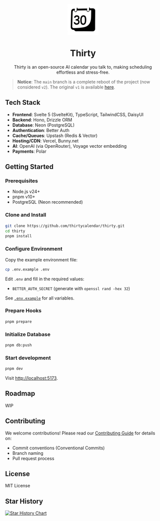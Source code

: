 <div align="center">
  <img src="./src/lib/client/assets/logo.png" alt="Thirty Logo" width="100" />

# Thirty

Thirty is an open-source AI calendar you talk to, making scheduling effortless and stress-free.

<!-- ![GitHub License](https://img.shields.io/github/license/thirtycalendar/thirty)
![GitHub Repo stars](https://img.shields.io/github/stars/thirtycalendar/thirty)
![GitHub forks](https://img.shields.io/github/forks/thirtycalendar/thirty) -->

</div>

> **Notice**: The `main` branch is a complete reboot of the project (now considered `v2`). The original `v1` is available [here](https://github.com/thirtycalendar/thirty/blob/v1/).

## Tech Stack

- **Frontend**: Svelte 5 (SvelteKit), TypeScript, TailwindCSS, DaisyUI
- **Backend**: Hono, Drizzle ORM
- **Database**: Neon (PostgreSQL)
- **Authentication**: Better Auth
- **Cache/Queues**: Upstash (Redis & Vector)
- **Hosting/CDN**: Vercel, Bunny.net
- **AI**: OpenAI (via OpenRouter), Voyage vector embedding
- **Payments**: Polar

## Getting Started

### Prerequisites

- Node.js v24+
- pnpm v10+
- PostgreSQL (Neon recommended)

### Clone and Install

```bash
git clone https://github.com/thirtycalendar/thirty.git
cd thirty
pnpm install
```

### Configure Environment

Copy the example environment file:

```bash
cp .env.example .env
```

Edit `.env` and fill in the required values:

- `BETTER_AUTH_SECRET` (generate with `openssl rand -hex 32`)

See [`.env.example`](./.env.example) for all variables.

### Prepare Hooks

```bash
pnpm prepare
```

### Initialize Database

```bash
pnpm db:push
```

### Start development

```bash
pnpm dev
```

Visit [http://localhost:5173](http://localhost:5173).

## Roadmap

WIP

## Contributing

We welcome contributions! Please read our [Contributing Guide](./CONTRIBUTING.md) for details on:

- Commit conventions (Conventional Commits)
- Branch naming
- Pull request process

## License

MIT License

## Star History

[![Star History Chart](https://api.star-history.com/svg?repos=thirtycalendar/thirty&type=Date)](https://www.star-history.com/#thirtycalendar/thirty&Date)
